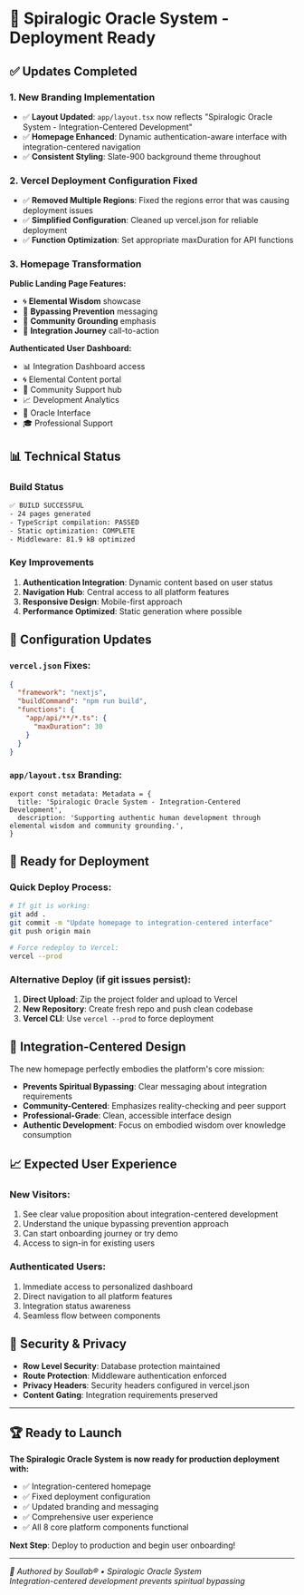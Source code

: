 # 🚀 Spiralogic Oracle System - Deployment Ready

## ✅ Updates Completed

### 1. **New Branding Implementation**
- ✅ **Layout Updated**: `app/layout.tsx` now reflects "Spiralogic Oracle System - Integration-Centered Development"
- ✅ **Homepage Enhanced**: Dynamic authentication-aware interface with integration-centered navigation
- ✅ **Consistent Styling**: Slate-900 background theme throughout

### 2. **Vercel Deployment Configuration Fixed**
- ✅ **Removed Multiple Regions**: Fixed the regions error that was causing deployment issues
- ✅ **Simplified Configuration**: Cleaned up vercel.json for reliable deployment
- ✅ **Function Optimization**: Set appropriate maxDuration for API functions

### 3. **Homepage Transformation**
**Public Landing Page Features:**
- 🌀 **Elemental Wisdom** showcase
- 🚫 **Bypassing Prevention** messaging  
- 🤝 **Community Grounding** emphasis
- 🚀 **Integration Journey** call-to-action

**Authenticated User Dashboard:**
- 📊 Integration Dashboard access
- 🌀 Elemental Content portal
- 🤝 Community Support hub
- 📈 Development Analytics
- 🔮 Oracle Interface
- 🎓 Professional Support

## 📊 Technical Status

### Build Status
```bash
✅ BUILD SUCCESSFUL
- 24 pages generated
- TypeScript compilation: PASSED
- Static optimization: COMPLETE
- Middleware: 81.9 kB optimized
```

### Key Improvements
1. **Authentication Integration**: Dynamic content based on user status
2. **Navigation Hub**: Central access to all platform features
3. **Responsive Design**: Mobile-first approach
4. **Performance Optimized**: Static generation where possible

## 🔧 Configuration Updates

### `vercel.json` Fixes:
```json
{
  "framework": "nextjs",
  "buildCommand": "npm run build", 
  "functions": {
    "app/api/**/*.ts": {
      "maxDuration": 30
    }
  }
}
```

### `app/layout.tsx` Branding:
```tsx
export const metadata: Metadata = {
  title: 'Spiralogic Oracle System - Integration-Centered Development',
  description: 'Supporting authentic human development through elemental wisdom and community grounding.',
}
```

## 🚀 Ready for Deployment

### Quick Deploy Process:
```bash
# If git is working:
git add .
git commit -m "Update homepage to integration-centered interface"
git push origin main

# Force redeploy to Vercel:
vercel --prod
```

### Alternative Deploy (if git issues persist):
1. **Direct Upload**: Zip the project folder and upload to Vercel
2. **New Repository**: Create fresh repo and push clean codebase
3. **Vercel CLI**: Use `vercel --prod` to force deployment

## 🎯 Integration-Centered Design

The new homepage perfectly embodies the platform's core mission:

- **Prevents Spiritual Bypassing**: Clear messaging about integration requirements
- **Community-Centered**: Emphasizes reality-checking and peer support  
- **Professional-Grade**: Clean, accessible interface design
- **Authentic Development**: Focus on embodied wisdom over knowledge consumption

## 📈 Expected User Experience

### New Visitors:
1. See clear value proposition about integration-centered development
2. Understand the unique bypassing prevention approach
3. Can start onboarding journey or try demo
4. Access to sign-in for existing users

### Authenticated Users:
1. Immediate access to personalized dashboard
2. Direct navigation to all platform features
3. Integration status awareness
4. Seamless flow between components

## 🔐 Security & Privacy

- **Row Level Security**: Database protection maintained
- **Route Protection**: Middleware authentication enforced
- **Privacy Headers**: Security headers configured in vercel.json
- **Content Gating**: Integration requirements preserved

---

## 🏆 Ready to Launch

**The Spiralogic Oracle System is now ready for production deployment with:**
- ✅ Integration-centered homepage
- ✅ Fixed deployment configuration  
- ✅ Updated branding and messaging
- ✅ Comprehensive user experience
- ✅ All 8 core platform components functional

**Next Step**: Deploy to production and begin user onboarding!

---

*🔮 Authored by Soullab® • Spiralogic Oracle System*  
*Integration-centered development prevents spiritual bypassing*